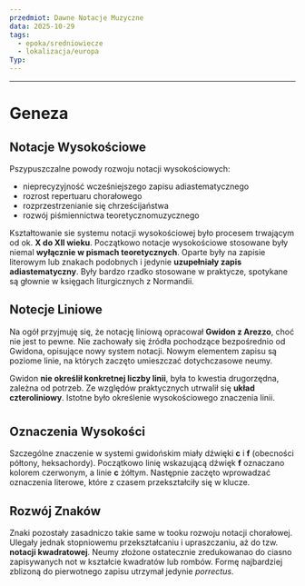 ```yaml
---
przedmiot: Dawne Notacje Muzyczne
data: 2025-10-29
tags:
  - epoka/sredniowiecze
  - lokalizacja/europa
Typ:
---
```

---
# Geneza
## Notacje Wysokościowe
Pszypuszczalne powody rozwoju notacji wysokościowych: 
- nieprecyzyjność wcześniejszego zapisu adiastematycznego
- rozrost repertuaru chorałowego
- rozprzestrzenianie się chrześcijaństwa
- rozwój piśmiennictwa teoretycznomuzycznego

Kształtowanie sie systemu notacji wysokościowej było procesem trwającym od ok. **X do XII wieku**. Początkowo notacje wysokościowe stosowane były niemal **wyłącznie w pismach teoretycznych**. Oparte były na zapisie literowym lub znakach podobnych i jedynie **uzupełniały zapis adiastematyczny**. Były bardzo rzadko stosowane w praktycze, spotykane są głownie w księgach liturgicznych z Normandii.
## Notecje Liniowe
Na ogół przyjmuję się, że notację liniową opracował **Gwidon z Arezzo**, choć nie jest to pewne. Nie zachowały się źródła pochodzące bezpośrednio od Gwidona, opisujące nowy system notacji.
Nowym elementem zapisu są poziome linie, na których zaczęto umieszczać dotychczasowe neumy.

Gwidon **nie określił konkretnej liczby linii**, była to kwestia drugorzędna, zależna od potrzeb. Ze względów praktycznych utrwalił się **układ czteroliniowy**. Istotne było określenie wysokościowego znaczenia linii.

# 
## Oznaczenia Wysokości
Szczególne znaczenie w systemi gwidońskim miały dźwięki **c** i **f** (obecności półtony, heksachordy). Początkowo linię wskazującą dźwięk **f** oznaczano kolorem czerwonym, a linie **c** żółtym. Następnie zaczęto wprowadzać oznaczenia literowe, które z czasem przekształciły się w klucze.

## Rozwój Znaków
Znaki pozostały zasadniczo takie same w tooku rozwoju notacji chorałowej. Ulegały jednak stopniowemu przekształcaniu i upraszczaniu, aż do tzw. **notacji kwadratowej**. Neumy złożone ostatecznie zredukowanao do ciasno zapisywanych not w kształcie kwadratów lub rombów. Formę najbardziej zblizoną do pierwotnego zapisu utrzymał jedynie *porrectus*.
